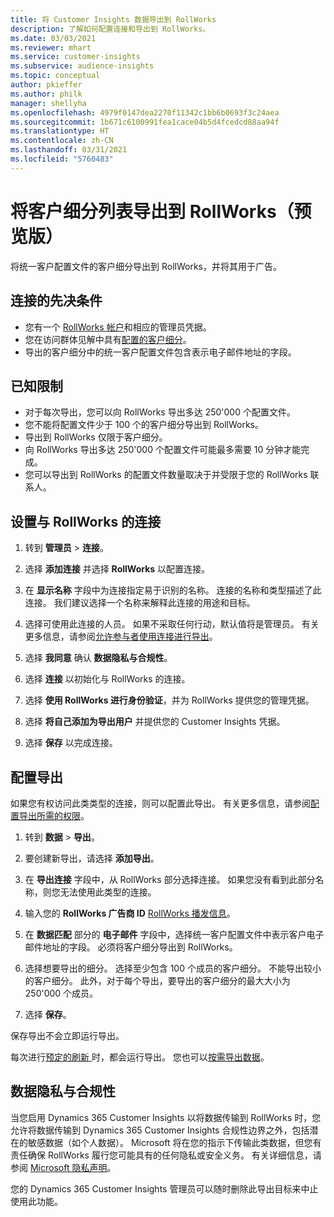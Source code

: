 ```yaml
---
title: 将 Customer Insights 数据导出到 RollWorks
description: 了解如何配置连接和导出到 RollWorks。
ms.date: 03/03/2021
ms.reviewer: mhart
ms.service: customer-insights
ms.subservice: audience-insights
ms.topic: conceptual
author: pkieffer
ms.author: philk
manager: shellyha
ms.openlocfilehash: 4979f0147dea2270f11342c1bb6b0693f3c24aea
ms.sourcegitcommit: 1b671c6100991fea1cace04b5d4fcedcd88aa94f
ms.translationtype: HT
ms.contentlocale: zh-CN
ms.lasthandoff: 03/31/2021
ms.locfileid: "5760483"
---
```

# <a name="export-segment-lists-to-rollworks-preview"></a>将客户细分列表导出到 RollWorks（预览版）

将统一客户配置文件的客户细分导出到 RollWorks，并将其用于广告。 

## <a name="prerequisites-for-a-connection"></a>连接的先决条件

-   您有一个 [RollWorks 帐户](https://www.rollworks.com/)和相应的管理员凭据。
-   您在访问群体见解中具有[配置的客户细分](segments.md)。
-   导出的客户细分中的统一客户配置文件包含表示电子邮件地址的字段。

## <a name="known-limitations"></a>已知限制

- 对于每次导出，您可以向 RollWorks 导出多达 250'000 个配置文件。
- 您不能将配置文件少于 100 个的客户细分导出到 RollWorks。 
- 导出到 RollWorks 仅限于客户细分。
- 向 RollWorks 导出多达 250'000 个配置文件可能最多需要 10 分钟才能完成。 
- 您可以导出到 RollWorks 的配置文件数量取决于并受限于您的 RollWorks 联系人。

## <a name="set-up-connection-to-rollworks"></a>设置与 RollWorks 的连接

1. 转到 **管理员** > **连接**。

1. 选择 **添加连接** 并选择 **RollWorks** 以配置连接。

1. 在 **显示名称** 字段中为连接指定易于识别的名称。 连接的名称和类型描述了此连接。 我们建议选择一个名称来解释此连接的用途和目标。

1. 选择可使用此连接的人员。 如果不采取任何行动，默认值将是管理员。 有关更多信息，请参阅[允许参与者使用连接进行导出](connections.md#allow-contributors-to-use-a-connection-for-exports)。

1. 选择 **我同意** 确认 **数据隐私与合规性**。

1. 选择 **连接** 以初始化与 RollWorks 的连接。

1. 选择 **使用 RollWorks 进行身份验证**，并为 RollWorks 提供您的管理凭据。

1. 选择 **将自己添加为导出用户** 并提供您的 Customer Insights 凭据。

1. 选择 **保存** 以完成连接。

## <a name="configure-an-export"></a>配置导出

如果您有权访问此类类型的连接，则可以配置此导出。 有关更多信息，请参阅[配置导出所需的权限](export-destinations.md#set-up-a-new-export)。

1. 转到 **数据** > **导出**。

1. 要创建新导出，请选择 **添加导出**。

1. 在 **导出连接** 字段中，从 RollWorks 部分选择连接。 如果您没有看到此部分名称，则您无法使用此类型的连接。

1. 输入您的 **RollWorks 广告商 ID** [RollWorks 播发信息](https://help.adroll.com/hc/articles/212011838-Advertiser-Profiles)。

3. 在 **数据匹配** 部分的 **电子邮件** 字段中，选择统一客户配置文件中表示客户电子邮件地址的字段。 必须将客户细分导出到 RollWorks。

1. 选择想要导出的细分。 选择至少包含 100 个成员的客户细分。 不能导出较小的客户细分。 此外，对于每个导出，要导出的客户细分的最大大小为 250'000 个成员。 

1. 选择 **保存**。

保存导出不会立即运行导出。

每次进行[预定的刷新 ](system.md#schedule-tab)时，都会运行导出。 您也可以[按需导出数据](export-destinations.md#run-exports-on-demand)。 


## <a name="data-privacy-and-compliance"></a>数据隐私与合规性

当您启用 Dynamics 365 Customer Insights 以将数据传输到 RollWorks 时，您允许将数据传输到 Dynamics 365 Customer Insights 合规性边界之外，包括潜在的敏感数据（如个人数据）。 Microsoft 将在您的指示下传输此类数据，但您有责任确保 RollWorks 履行您可能具有的任何隐私或安全义务。 有关详细信息，请参阅 [Microsoft 隐私声明](https://go.microsoft.com/fwlink/?linkid=396732)。

您的 Dynamics 365 Customer Insights 管理员可以随时删除此导出目标来中止使用此功能。
